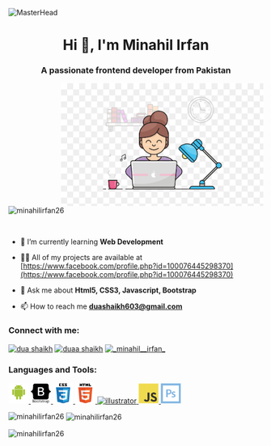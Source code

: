 ![MasterHead](https://1.bp.blogspot.com/-7A4WynwLsMw/XbBpCXG8fHI/AAAAAAAAMt4/uOa1bpLskYgrwGbllhSu2SDj_Mig8SXJQCLcBGAsYHQ/s1600/2000_600px.gif)
<h1 align="center">Hi 👋, I'm Minahil Irfan</h1>
<h3 align="center">A passionate frontend developer from Pakistan</h3>
<img align="right" alt="Coding" width="400" src="https://raw.githubusercontent.com/tayyaba-ali/tayyaba-ali/main/ff.png">


<p align="left"> <img src="https://komarev.com/ghpvc/?username=minahilirfan26&label=Profile%20views&color=0e75b6&style=flat" alt="minahilirfan26" /> </p>

<p align="left"> <a href="https://twitter.com/" target="blank"><img src="https://img.shields.io/twitter/follow/?logo=twitter&style=for-the-badge" alt="" /></a> </p>

- 🌱 I’m currently learning **Web Development**

- 👨‍💻 All of my projects are available at [https://www.facebook.com/profile.php?id=100076445298370](https://www.facebook.com/profile.php?id=100076445298370)

- 💬 Ask me about **Html5, CSS3, Javascript, Bootstrap**

- 📫 How to reach me **duashaikh603@gmail.com**

<h3 align="left">Connect with me:</h3>
<p align="left">
<a href="https://www.linkedin.com/in/dua-shaikh-8a704a259/" target="blank"><img align="center" src="https://raw.githubusercontent.com/rahuldkjain/github-profile-readme-generator/master/src/images/icons/Social/linked-in-alt.svg" alt="dua shaikh" height="30" width="40" /></a>
<a href="https://www.facebook.com/profile.php?id=100076445298370" target="blank"><img align="center" src="https://raw.githubusercontent.com/rahuldkjain/github-profile-readme-generator/master/src/images/icons/Social/facebook.svg" alt="duaa shaikh" height="30" width="40" /></a>
<a href="https://instagram.com/_minahil__irfan_" target="blank"><img align="center" src="https://raw.githubusercontent.com/rahuldkjain/github-profile-readme-generator/master/src/images/icons/Social/instagram.svg" alt="_minahil__irfan_" height="30" width="40" /></a>
</p>

<h3 align="left">Languages and Tools:</h3>
<p align="left"> <a href="https://developer.android.com" target="_blank" rel="noreferrer"> <img src="https://raw.githubusercontent.com/devicons/devicon/master/icons/android/android-original-wordmark.svg" alt="android" width="40" height="40"/> </a> <a href="https://getbootstrap.com" target="_blank" rel="noreferrer"> <img src="https://raw.githubusercontent.com/devicons/devicon/master/icons/bootstrap/bootstrap-plain-wordmark.svg" alt="bootstrap" width="40" height="40"/> </a> <a href="https://www.w3schools.com/css/" target="_blank" rel="noreferrer"> <img src="https://raw.githubusercontent.com/devicons/devicon/master/icons/css3/css3-original-wordmark.svg" alt="css3" width="40" height="40"/> </a> <a href="https://www.w3.org/html/" target="_blank" rel="noreferrer"> <img src="https://raw.githubusercontent.com/devicons/devicon/master/icons/html5/html5-original-wordmark.svg" alt="html5" width="40" height="40"/> </a> <a href="https://www.adobe.com/in/products/illustrator.html" target="_blank" rel="noreferrer"> <img src="https://www.vectorlogo.zone/logos/adobe_illustrator/adobe_illustrator-icon.svg" alt="illustrator" width="40" height="40"/> </a> <a href="https://developer.mozilla.org/en-US/docs/Web/JavaScript" target="_blank" rel="noreferrer"> <img src="https://raw.githubusercontent.com/devicons/devicon/master/icons/javascript/javascript-original.svg" alt="javascript" width="40" height="40"/> </a> <a href="https://www.photoshop.com/en" target="_blank" rel="noreferrer"> <img src="https://raw.githubusercontent.com/devicons/devicon/master/icons/photoshop/photoshop-line.svg" alt="photoshop" width="40" height="40"/> </a> </p>

<p><img align="left" src="https://github-readme-stats.vercel.app/api/top-langs?username=minahilirfan26&show_icons=true&locale=en&layout=compact" alt="minahilirfan26" /></p>

<p>&nbsp;<img align="center" src="https://github-readme-stats.vercel.app/api?username=minahilirfan26&show_icons=true&locale=en" alt="minahilirfan26" /></p>

<p><img align="center" src="https://github-readme-streak-stats.herokuapp.com/?user=minahilirfan26&" alt="minahilirfan26" /></p>
